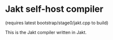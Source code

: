 # Jakt self-host compiler
(requires latest bootstrap/stage0/jakt.cpp to build)

This is the Jakt compiler written in Jakt.
